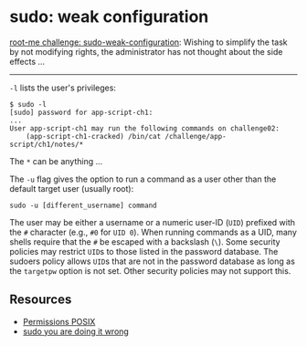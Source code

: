 # sudo: weak configuration

[root-me challenge: sudo-weak-configuration](https://www.root-me.org/en/Challenges/App-Script/sudo-weak-configuration): Wishing to simplify the task by not modifying rights, the administrator has not thought about the side effects ...

----

`-l` lists the user's privileges:

```text
$ sudo -l
[sudo] password for app-script-ch1: 
...
User app-script-ch1 may run the following commands on challenge02:
    (app-script-ch1-cracked) /bin/cat /challenge/app-script/ch1/notes/*
```

The `*` can be anything ...

The `-u` flag gives the option to run a command as a user other than the default target user (usually root):

```text
sudo -u [different_username] command
```

The user may be either a username or a numeric user-ID (`UID`) prefixed with the `#` character (e.g., `#0` for `UID 0`).  When running commands as a UID, many shells require that the `#` be escaped with a backslash (`\`).  Some security policies may restrict `UID`s to those listed in the password database.  The sudoers policy allows `UID`s that are not in the password database as long as the `targetpw` option is not set.  Other security policies may not support this.

## Resources

* [Permissions POSIX](https://www.root-me.org/spip.php?article788)
* [sudo you are doing it wrong](https://repository.root-me.org/Administration/Unix/EN%20-%20sudo%20you%20are%20doing%20it%20wrong.pdf)
